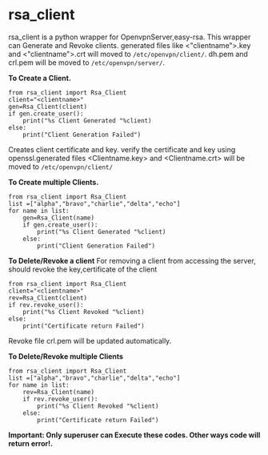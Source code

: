 # rsa_client
rsa_client is a python wrapper for OpenvpnServer,easy-rsa. This wrapper can Generate and Revoke clients.
generated files like <"clientname">.key and <"clientname">.crt will moved to `/etc/openvpn/client/`. dh.pem and crl.pem
will be moved to `/etc/openvpn/server/`.


**To Create a Client.**


    from rsa_client import Rsa_Client
    client="<clientname>"
    gen=Rsa_Client(client)
    if gen.create_user():
        print("%s Client Generated "%client)
    else:
        print("Client Generation Failed")
  

Creates client certificate and key. verify the certificate and key using openssl.generated files <Clientname.key> and <Clientname.crt> will be moved to `/etc/openvpn/client/`

**To Create multiple Clients.**


    from rsa_client import Rsa_Client
    list =["alpha","bravo","charlie","delta","echo"]
    for name in list:
        gen=Rsa_Client(name)
        if gen.create_user():
            print("%s Client Generated "%client)
        else:
            print("Client Generation Failed")

**To Delete/Revoke a client**
For removing a client from accessing the server, should revoke the key,certificate of the client

    from rsa_client import Rsa_Client
    client="<clientname>"
    rev=Rsa_Client(client)
    if rev.revoke_user():
        print("%s Client Revoked "%client)
    else:
        print("Certificate return Failed")
 
Revoke file crl.pem will be updated automatically.

**To Delete/Revoke multiple Clients**


    from rsa_client import Rsa_Client
    list =["alpha","bravo","charlie","delta","echo"]
    for name in list:
        rev=Rsa_Client(name)
        if rev.revoke_user():
            print("%s Client Revoked "%client)
        else:
            print("Certificate return Failed")
            
**Important: Only superuser can Execute these codes. Other ways code will return error!.**
